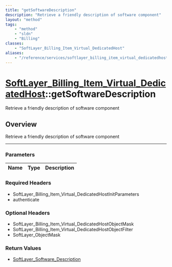 ```yaml
---
title: "getSoftwareDescription"
description: "Retrieve a friendly description of software component"
layout: "method"
tags:
    - "method"
    - "sldn"
    - "Billing"
classes:
    - "SoftLayer_Billing_Item_Virtual_DedicatedHost"
aliases:
    - "/reference/services/softlayer_billing_item_virtual_dedicatedhost/getSoftwareDescription"
---
```

# [SoftLayer_Billing_Item_Virtual_DedicatedHost](/reference/services/SoftLayer_Billing_Item_Virtual_DedicatedHost)::getSoftwareDescription


Retrieve a friendly description of software component


## Overview 
Retrieve a friendly description of software component

-----

### Parameters 
|Name | Type | Description |
| --- | --- | --- |


### Required Headers
* SoftLayer_Billing_Item_Virtual_DedicatedHostInitParameters
* authenticate


### Optional Headers
* SoftLayer_Billing_Item_Virtual_DedicatedHostObjectMask
* SoftLayer_Billing_Item_Virtual_DedicatedHostObjectFilter
* SoftLayer_ObjectMask

### Return Values
* <a href='/reference/datatypes/SoftLayer_Software_Description'>SoftLayer_Software_Description </a>




